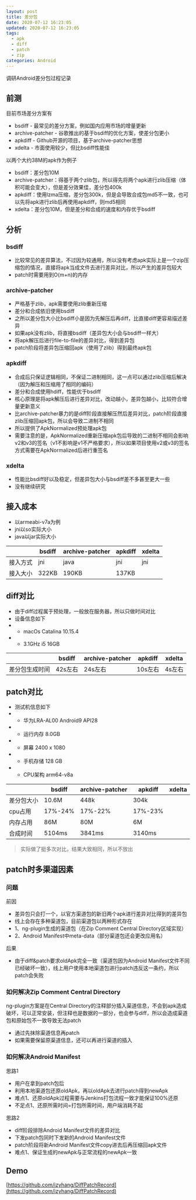 ```yaml
---
layout: post
title: 差分包
date: 2020-07-12 16:23:05
updated: 2020-07-12 16:23:05
tags:
  - apk
  - diff
  - patch
  - zip
categories: Android
---
```


调研Android差分包过程记录

<!-- More -->

## 前测

目前市场差分方案有
- bsdiff - 最常见的差分方案，例如国内应用市场的增量更新
- archive-patcher - 谷歌推出的基于bsdiff的优化方案，使差分包更小
- apkdiff - Github开源的项目，基于archive-patcher思想
- xdelta - 市面使用较少，但比bsdiff性能佳

以两个大约38M的apk作为例子
- bsdiff：差分包10M
- archive-patcher：得基于两个zlib包，所以得先将两个apk进行zlib压缩（体积可能会变大），但是差分效果佳，差分包400k
- apkdiff：使用lzma压缩，差分包300k，但是会导致合成包md5不一致，也可以先将apk进行zlib后再使用apkdiff，则md5相同
- xdelta：差分包10M，但是差分和合成的速度和内存优于bsdiff

## 分析

### bsdiff

- 比较常见的差异算法，不过因为较通用，所以没有考虑apk实际上是一个zip压缩包的情况，直接将apk当成文件去进行差异对比，所以产生的差异包较大
- patch时需要用到O(m+n)的内存

### archive-patcher

- 严格基于zlib，apk需要使用zlib重新压缩
- 差分和合成依旧使用bsdiff
- 之所以差分包大小比bsdiff小是因为先解压后再diff，比直接diff更容易描述差异
- 如果apk没有zlib，将直接bsdiff（差异包大小会与bsdiff一样大）
- 将apk解压后进行file-to-file的差异对比，得到差异包
- patch阶段将差异包压缩回apk（使用了zlib）得到最终apk包

### apkdiff

- 合成后只保证逻辑相同，不保证二进制相同，这一点可以通过zlib压缩后解决（因为解压和压缩用了相同的编码）
- 差分和合成使用hdiff，性能优于bsdiff
- 核心原理是将apk解压后进行差异对比，改动越小，差异包越小，比较符合增量更新意义
- 比archive-patcher暴力的是diff阶段直接解压然后差异对比，patch阶段直接zlib压缩回apk包，所以会导致二进制不相同
- 所以提供了ApkNormalized预处理apk包
- 需要注意的是，ApkNormalized重新压缩apk包后导致的二进制不相同会影响v2和v3的签名（v1不影响是v1不严格要求），所以如果项目使用v2或v3的签名方式需要在ApkNormalized后进行重签名

### xdelta

- 性能比bsdiff好以及稳定，但差异包大小与bsdiff差不多甚至更大一些
- 没有继续研究

## 接入成本

- 以armeabi-v7a为例
- jni以so实际大小
- java以jar实际大小

||bsdiff|archive-patcher|apkdiff|xdelta|
|----|----|----|----|----|
|接入方式|jni|java|jni|jni|
|接入大小|322KB|190KB|137KB||

## diff对比

- 由于diff过程属于预处理，一般放在服务器，所以只做时间对比
- 设备信息如下
- - macOs Catalina 10.15.4
- - 3.1GHz i5 16GB

||bsdiff|archive-patcher|apkdiff|xdelta|
|----|----|----|----|----|
|差分包生成时间|42s左右|24s左右|10s左右|4s左右|

## patch对比

- 测试机信息如下
- - 华为LRA-AL00 Android9 API28
- - 运行内存 8.0GB
- - 屏幕 2400 x 1080
- - 手机存储 128 GB
- - CPU架构 arm64-v8a

||bsdiff|archive-patcher|apkdiff|xdelta|
|----|----|----|----|----|
|差分包大小|10.6M|448k|304k||
|cpu占用|17%-24%|17%-22%|17%-23%||
|内存占用|86M|80M|6M||
|合成时间|5104ms|3841ms|3140ms||

> 实际做了挺多次对比，结果大致相同，所以不放出

## patch时多渠道因素

### 问题

前因
- 差异包只会打一个，以官方渠道包的新旧两个apk进行差异对比得到的差异包
- 线上会存在多种渠道包，目前渠道包以两种形式存在
- 1、ng-plugin生成的渠道包（在Zip Comment Central Directory区域实现）
- 2、Android Manifest中meta-data（部分渠道包还会更改应用名）

后果
- 由于diff&patch要求oldApk完全一致（渠道包因为Android Manifest文件不同已经破坏一致），线上用户使用本地渠道包进行patch违反这一条约，所以patch会失败

### 如何解决Zip Comment Central Directory

ng-plugin方案是在Central Directory的注释部分插入渠道信息，不会到apk造成破坏，可以正常安装，但注释也是数据的一部分，也会参与diff，所以会造成渠道包和原始包不一致导致无法patch

- 通过先抹除渠道信息再patch
- 如果需要保留原渠道信息，还可以再进行渠道的插入

### 如何解决Android Manifest

思路1
- 用户在拿到patch包后
- 利用本地渠道包还原oldApk，再以oldApk去进行patch得到newApk
- 难点1、还原oldApk过程需要与Jenkins打包流程一致才能保证100%还原
- 不足点1、还原所需时间=打包所需时间，用户端消耗不起

思路2
- diff阶段排除Android Manifest文件的差异对比
- 下发patch包同时下发新的Android Manifest文件
- patch阶段将新Android Manifest文件copy进去后再压缩回apk文件
- 难点1、保证生成的newApk与正常流程的newApk一致

## Demo

[https://github.com/izyhang/DiffPatchRecord](https://github.com/izyhang/DiffPatchRecord)